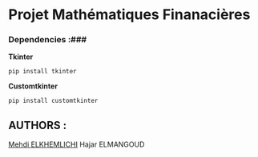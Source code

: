 # Projet Mathématiques Finanacières #
### Dependencies :###

**Tkinter**
```
pip install tkinter
```

**Customtkinter**
```
pip install customtkinter
```
## **AUTHORS :** ##
[Mehdi ELKHEMLICHI](https://github.com/mehdielk11)
Hajar ELMANGOUD